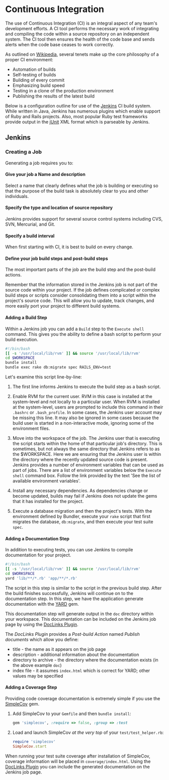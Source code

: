 # Continuous Integration

The use of Continuous Integration (CI) is an integral aspect of any team's development efforts.  A CI tool performs the necessary work of integrating and compiling the code within a source repository on an independent system.  The CI tool then ensures the health of the code base and sends alerts when the code base ceases to work correctly.

As outlined on [Wikipedia](http://en.wikipedia.org/wiki/Continuous_integration), several tenets make up the core philosophy of a proper CI environment:

* Automation of builds
* Self-testing of builds
* Building of every commit
* Emphasizing build speed
* Testing in a clone of the production environment
* Publishing the results of the latest build

Below is a configuration outline for use of the [Jenkins](http://jenkins-ci.org/) CI build system. While written in Java, Jenkins has numerous plugins which enable support of Ruby and Rails projects. Also, most popular Ruby test frameworks provide output in the [jUnit](http://www.junit.org/) XML format which is parseable by Jenkins.

## Jenkins

### Creating a Job

Generating a job requires you to:

#### Give your job a Name and description

Select a name that clearly defines what the job is building or executing so that the purpose of the build task is absolutely clear to you and other individuals.

#### Specify the type and location of source repository

Jenkins provides support for several source control systems including CVS, SVN, Mercurial, and Git. 

#### Specify a build interval

When first starting with CI, it is best to build on every change.

#### Define your job build steps and post-build steps

The most important parts of the job are the build step and the post-build actions.

Remember that the information stored in the Jenkins job is not part of the source code within your project. If the job defines complicated or complex build steps or scripts consider consolidating them into a script within the project's source code. This will allow you to update, track changes, and more easily port your project to different build systems.

#### Adding a Build Step

Within a Jenkins job you can add a `Build` step to the `Execute shell` command. This gives you the ability to define a bash script to perform your build execution.

```bash
#!/bin/bash
[[ -s '/usr/local/lib/rvm' ]] && source '/usr/local/lib/rvm'
cd $WORKSPACE
bundle install
bundle exec rake db:migrate spec RAILS_ENV=test
```

Let's examine this script line-by-line:

1. The first line informs Jenkins to execute the build step as a bash script.

2. Enable RVM for the current user. RVM in this case is installed at the system-level and not locally to a particular user. When RVM is installed at the system-level, users are prompted to include this command in their `.bashrc` or `.bash_profile`. In some cases, the Jenkins user account may be missing this line. It may also be ignored in some cases because the build user is started in a non-interactive mode, ignoring some of the environment files.

3. Move into the workspace of the job. The Jenkins user that is executing the script starts within the home of that particular job's directory. This is sometimes, but not always the same directory that Jenkins refers to as the $WORKSPACE. Here we are ensuring that the Jenkins user is within the directory where the recently updated source code is present. Jenkins provides a number of environment variables that can be used as part of jobs. There are a list of environment variables below the `Execute shell` command box. Follow the link provided by the text 'See the list of available environment variables'.

4. Install any necessary dependencies. As dependencies change or become updated, builds may fail if Jenkins does not update the gems that it has installed for the project.

5. Execute a database migration and then the project's tests. With the environment defined by Bundler, execute your `rake` script that first migrates the database, `db:migrate`, and then execute your test suite `spec`.

#### Adding a Documentation Step

In addition to executing tests, you can use Jenkins to compile documentation for your project.

```bash
#!/bin/bash
[[ -s '/usr/local/lib/rvm' ]] && source '/usr/local/lib/rvm'
cd $WORKSPACE
yard 'lib/**/*.rb' 'app/**/*.rb'
```

The script in this step is similar to the script in the previous build step. After the build finishes successfully, Jenkins will continue on to the documentation step. In this step, we have the application generate documentation with the [YARD](http://yardoc.org/) gem.

This documentation step will generate output in the `doc` directory within your workspace. This documentation can be included on the Jenkins job page by using the [DocLinks Plugin](http://wiki.hudson-ci.org/display/HUDSON/DocLinks+Plugin).

The _DocLinks Plugin_ provides a *Post-build Action* named *Publish documents* which allow you define:

* title - the name as it appears on the job page
* description - additional information about the documentation
* directory to archive - the directory where the documentation exists (in the above example `doc`)
* index file - it assumes `index.html` which is correct for YARD; other values may be specified

#### Adding a Coverage Step

Providing code coverage documentation is extremely simple if you use the [SimpleCov](https://github.com/colszowka/simplecov) gem.

1. Add SimpleCov to your `Gemfile` and then `bundle install`:

    ```ruby
    gem 'simplecov', :require => false, :group => :test  
    ```

2. Load and launch SimpleCov *at the very top* of your `test/test_helper.rb`:

    ```ruby
    require 'simplecov'
    SimpleCov.start
    ```
        
When running your test suite coverage after installation of SimpleCov, coverage information will be placed in `coverage/index.html`. Using the [DocLinks Plugin](http://wiki.hudson-ci.org/display/HUDSON/DocLinks+Plugin) you can include the generated documentation on the Jenkins job page.
